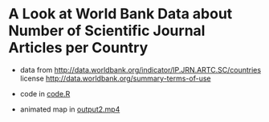A Look at World Bank Data about Number of Scientific Journal Articles per Country
================================================================================

* data from http://data.worldbank.org/indicator/IP.JRN.ARTC.SC/countries license http://data.worldbank.org/summary-terms-of-use

* code in [code.R](code.R)

* animated map in [output2.mp4](output2.mp4)
